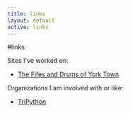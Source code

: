 ```yaml
---
title: links
layout: default
active: links
---
```

#links

Sites I've worked on:

- [The Fifes and Drums of York Town](http://www.fifes-and-drums.org)

Organizations I am involved with or like:

- [TriPython](http://tripython.org)

